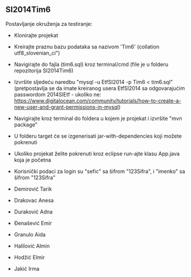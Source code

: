 
## SI2014Tim6

Postavljanje okruženja za testiranje:
* Klonirajte projekat
* Kreirajte praznu bazu podataka sa nazivom 'Tim6' (collation utf8_slovenian_ci")
* Navigirajte do fajla (tim6.sql) kroz terminal/cmd (file je u folderu repozitorija SI2014Tim6)
* Izvršite sljedeću naredbu "mysql -u EtfSI2014 -p Tim6 < tim6.sql" (pretpostavlja se da imate kreiranog usera EtfSI2014 sa odgovarajućim passwordom 2014SIEtf - ukoliko ne: https://www.digitalocean.com/community/tutorials/how-to-create-a-new-user-and-grant-permissions-in-mysql)
* Navigirajte kroz terminal do foldera u kojem je projekat i izvršite "mvn package"
* U folderu target će se izgenerisati jar-with-dependencies koji možete pokrenuti
* Ukoliko projekat želite pokrenuti kroz eclipse run-ajte klasu App.java koja je početna
* Korisnički podaci za login su "sefic" sa šifrom "123Sifra", i "imenko" sa šifrom "123Sifra"


* Demirović Tarik
* Drakovac Anesa
* Duraković Adna
* Đenašević Emir
* Granulo Aida
* Halilović Almin
* Hodžić Elmir
* Jakić Irma
